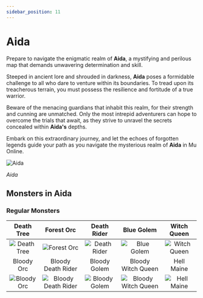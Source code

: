```yaml
---
sidebar_position: 11
---
```


# Aida

Prepare to navigate the enigmatic realm of **Aida**, a mystifying and perilous map that demands unwavering determination and skill.

Steeped in ancient lore and shrouded in darkness, **Aida** poses a formidable challenge to all who dare to venture within its boundaries. To tread upon its treacherous terrain, you must possess the resilience and fortitude of a true warrior.

Beware of the menacing guardians that inhabit this realm, for their strength and cunning are unmatched. Only the most intrepid adventurers can hope to overcome the trials that await, as they strive to unravel the secrets concealed within **Aida's** depths.

Embark on this extraordinary journey, and let the echoes of forgotten legends guide your path as you navigate the mysterious realm of **Aida** in Mu Online.

![Aida](/img/maps/aida.webp)

_Aida_

## Monsters in Aida

### Regular Monsters

|                    Death Tree                    |                            Forest Orc                            |                     Death Rider                      |                            Blue Golem                            |                    Witch Queen                     |
| :----------------------------------------------: | :--------------------------------------------------------------: | :--------------------------------------------------: | :--------------------------------------------------------------: | :------------------------------------------------: |
| ![Death Tree](/img/monsters/aida/death-tree.jpg) |         ![Forest Orc](/img/monsters/aida/forest-orc.jpg)         |  ![Death Rider](/img/monsters/aida/death-rider.jpg)  |         ![Blue Golem](/img/monsters/aida/blue-golem.jpg)         | ![Witch Queen](/img/monsters/aida/witch-queen.jpg) |
|                    Bloody Orc                    |                        Bloody Death Rider                        |                     Bloody Golem                     |                        Bloody Witch Queen                        |                     Hell Maine                     |
| ![Bloody Orc](/img/monsters/aida/bloody-orc.jpg) | ![Bloody Death Rider](/img/monsters/aida/bloody-death-rider.jpg) | ![Bloody Golem](/img/monsters/aida/bloody-golem.jpg) | ![Bloody Witch Queen](/img/monsters/aida/bloody-witch-queen.jpg) |  ![Hell Maine](/img/monsters/aida/hell-maine.jpg)  |
